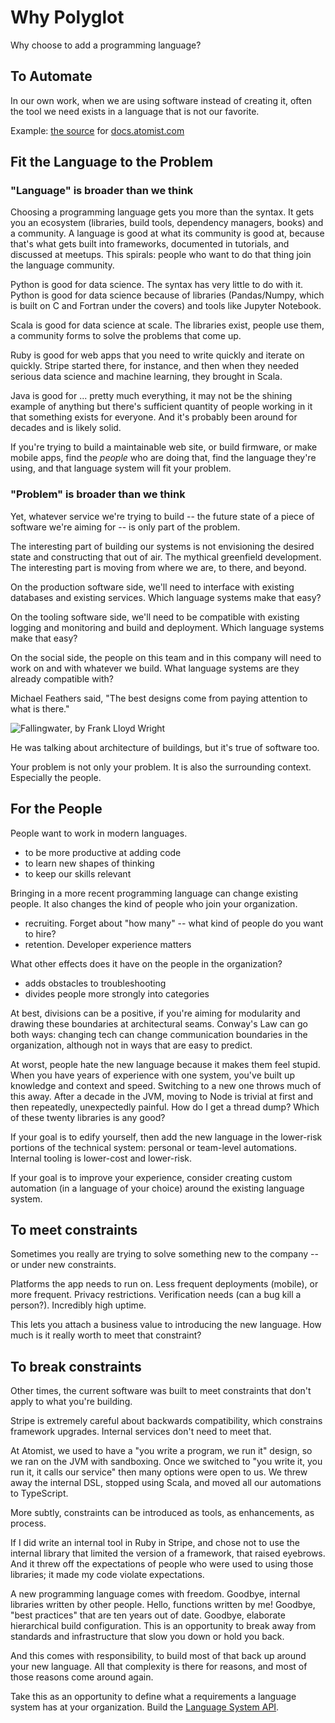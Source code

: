 # Why Polyglot

Why choose to add a programming language?

## To Automate

In our own work, when we are using software instead of creating it, often the tool we need exists in a language that is not our favorite.

Example: [the source](https://github.com/atomist/end-user-documentation) for [docs.atomist.com](http://docs.atomist.com/)

## Fit the Language to the Problem

### "Language" is broader than we think

Choosing a programming language gets you more than the syntax. It gets you an ecosystem (libraries, build tools, dependency managers, books) and a community. A language is good at what its community is good at, because that's what gets built into frameworks, documented in tutorials, and discussed at meetups. This spirals: people who want to do that thing join the language community.

Python is good for data science. The syntax has very little to do with it. Python is good for data science because of libraries (Pandas/Numpy, which is built on C and Fortran under the covers) and tools like Jupyter Notebook.

Scala is good for data science at scale. The libraries exist, people use them, a community forms to solve the problems that come up.

Ruby is good for web apps that you need to write quickly and iterate on quickly. Stripe started there, for instance, and then when they needed serious data science and machine learning, they brought in Scala.

Java is good for ... pretty much everything, it may not be the shining example of anything but there's sufficient quantity of people working in it that something exists for everyone. And it's probably been around for decades and is likely solid.

If you're trying to build a maintainable web site, or build firmware, or make mobile apps, find the _people_ who are doing that, find the language they're using, and that language system will fit your problem.

### "Problem" is broader than we think

Yet, whatever service we're trying to build -- the future state of a piece of software we're aiming for -- is only part of the problem.

The interesting part of building our systems is not envisioning the desired state and constructing that out of air. The mythical greenfield development. The interesting part is moving from where we are, to there, and beyond.

On the production software side, we'll need to interface with existing databases and existing services. Which language systems make that easy?

On the tooling software side, we'll need to be compatible with existing logging and monitoring and build and deployment. Which language systems make that easy?

On the social side, the people on this team and in this company will need to work on and with whatever we build. What language systems are they already compatible with?

Michael Feathers said, "The best designs come from paying attention to what is there."

![Fallingwater, by Frank Lloyd Wright](https://pbs.twimg.com/media/DbApvCVVQAAzDR0.jpg)

He was talking about architecture of buildings, but it's true of software too.

Your problem is not only your problem. It is also the surrounding context. Especially the people.

## For the People

People want to work in modern languages.

-  to be more productive at adding code
-  to learn new shapes of thinking
-  to keep our skills relevant

Bringing in a more recent programming language can change existing people. It also changes the kind of people who join your organization.

-  recruiting. Forget about "how many" -- what kind of people do you want to hire?
-  retention. Developer experience matters

What other effects does it have on the people in the organization?

-  adds obstacles to troubleshooting
-  divides people more strongly into categories

At best, divisions can be a positive, if you're aiming for modularity and drawing these boundaries at architectural seams. Conway's Law can go both ways: changing tech can change communication boundaries in the organization, although not in ways that are easy to predict.

At worst, people hate the new language because it makes them feel stupid. When you have years of experience with one system, you've built up knowledge and context and speed. Switching to a new one throws much of this away. After a decade in the JVM, moving to Node is trivial at first and then repeatedly, unexpectedly painful. How do I get a thread dump? Which of these twenty libraries is any good?

If your goal is to edify yourself, then add the new language in the lower-risk portions of the technical system: personal or team-level automations. Internal tooling is lower-cost and lower-risk.

If your goal is to improve your experience, consider creating custom automation (in a language of your choice) around the existing language system.

## To meet constraints

Sometimes you really are trying to solve something new to the company -- or under new constraints.

Platforms the app needs to run on. Less frequent deployments (mobile), or more frequent. Privacy restrictions. Verification needs (can a bug kill a person?). Incredibly high uptime.

This lets you attach a business value to introducing the new language. How much is it really worth to meet that constraint?

## To break constraints

Other times, the current software was built to meet constraints that don't apply to what you're building. 

Stripe is extremely careful about backwards compatibility, which constrains framework upgrades. Internal services don't need to meet that.

At Atomist, we used to have a "you write a program, we run it" design, so we ran on the JVM with sandboxing. Once we switched to "you write it, you run it, it calls our service" then many options were open to us. We threw away the internal DSL, stopped using Scala, and moved all our automations to TypeScript. 

More subtly, constraints can be introduced as tools, as enhancements, as process.

If I did write an internal tool in Ruby in Stripe, and chose not to use the internal library that limited the version of a framework, that raised eyebrows. And it threw off the expectations of people who were used to using those libraries; it made my code violate expectations.

A new programming language comes with freedom. Goodbye, internal libraries written by other people. Hello, functions written by me! Goodbye, "best practices" that are ten years out of date. Goodbye, elaborate hierarchical build configuration. This is an opportunity to break away from standards and infrastructure that slow you down or hold you back.

And this comes with responsibility, to build most of that back up around your new language. All that complexity is there for reasons, and most of those reasons come around again.

Take this as an opportunity to define what a requirements a language system has at your organization. Build the [Language System API](https://github.com/saiaps/language-system-api/blob/master/README.md).
